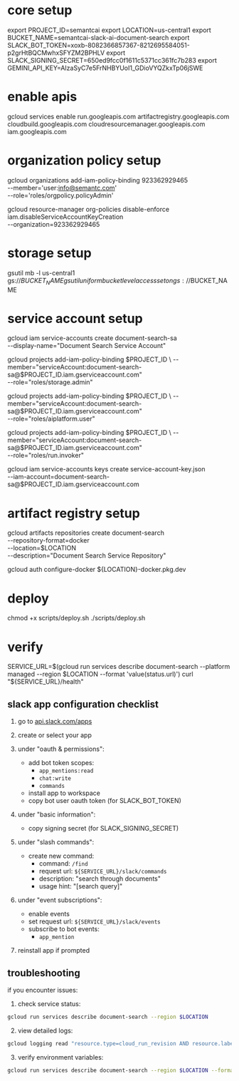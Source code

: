 # core setup
export PROJECT_ID=semantcai
export LOCATION=us-central1
export BUCKET_NAME=semantcai-slack-ai-document-search
export SLACK_BOT_TOKEN=xoxb-8082366857367-8212695584051-p2grHtBQCMwhxSFYZM2BPHLV
export SLACK_SIGNING_SECRET=650ed9fcc0f1611c5371cc361fc7b283
export GEMINI_API_KEY=AIzaSyC7e5FrNHBYUoI1_GDioVYQZkxTp06jSWE

# enable apis
gcloud services enable run.googleapis.com artifactregistry.googleapis.com \
    cloudbuild.googleapis.com cloudresourcemanager.googleapis.com iam.googleapis.com

# organization policy setup
gcloud organizations add-iam-policy-binding 923362929465 \
    --member='user:info@semantc.com' \
    --role='roles/orgpolicy.policyAdmin'

gcloud resource-manager org-policies disable-enforce iam.disableServiceAccountKeyCreation \
    --organization=923362929465

# storage setup
gsutil mb -l us-central1 gs://$BUCKET_NAME
gsutil uniformbucketlevelaccess set on gs://$BUCKET_NAME

# service account setup
gcloud iam service-accounts create document-search-sa \
    --display-name="Document Search Service Account"

gcloud projects add-iam-policy-binding $PROJECT_ID \
    --member="serviceAccount:document-search-sa@$PROJECT_ID.iam.gserviceaccount.com" \
    --role="roles/storage.admin"

gcloud projects add-iam-policy-binding $PROJECT_ID \
    --member="serviceAccount:document-search-sa@$PROJECT_ID.iam.gserviceaccount.com" \
    --role="roles/aiplatform.user"

gcloud projects add-iam-policy-binding $PROJECT_ID \
    --member="serviceAccount:document-search-sa@$PROJECT_ID.iam.gserviceaccount.com" \
    --role="roles/run.invoker"

gcloud iam service-accounts keys create service-account-key.json \
    --iam-account=document-search-sa@$PROJECT_ID.iam.gserviceaccount.com

# artifact registry setup
gcloud artifacts repositories create document-search \
    --repository-format=docker \
    --location=$LOCATION \
    --description="Document Search Service Repository"

gcloud auth configure-docker ${LOCATION}-docker.pkg.dev

# deploy
chmod +x scripts/deploy.sh
./scripts/deploy.sh

# verify
SERVICE_URL=$(gcloud run services describe document-search --platform managed --region $LOCATION --format 'value(status.url)')
curl "${SERVICE_URL}/health"

## slack app configuration checklist
1. go to [api.slack.com/apps](https://api.slack.com/apps)
2. create or select your app
3. under "oauth & permissions":
   - add bot token scopes:
     - `app_mentions:read`
     - `chat:write`
     - `commands`
   - install app to workspace
   - copy bot user oauth token (for SLACK_BOT_TOKEN)

4. under "basic information":
   - copy signing secret (for SLACK_SIGNING_SECRET)

5. under "slash commands":
   - create new command:
     - command: `/find`
     - request url: `${SERVICE_URL}/slack/commands`
     - description: "search through documents"
     - usage hint: "[search query]"

6. under "event subscriptions":
   - enable events
   - set request url: `${SERVICE_URL}/slack/events`
   - subscribe to bot events:
     - `app_mention`

7. reinstall app if prompted

## troubleshooting

if you encounter issues:

1. check service status:
```bash
gcloud run services describe document-search --region $LOCATION
```

2. view detailed logs:
```bash
gcloud logging read "resource.type=cloud_run_revision AND resource.labels.service_name=document-search" --limit 50
```

3. verify environment variables:
```bash
gcloud run services describe document-search --region $LOCATION --format 'yaml(spec.template.spec.containers[0].env)'
```